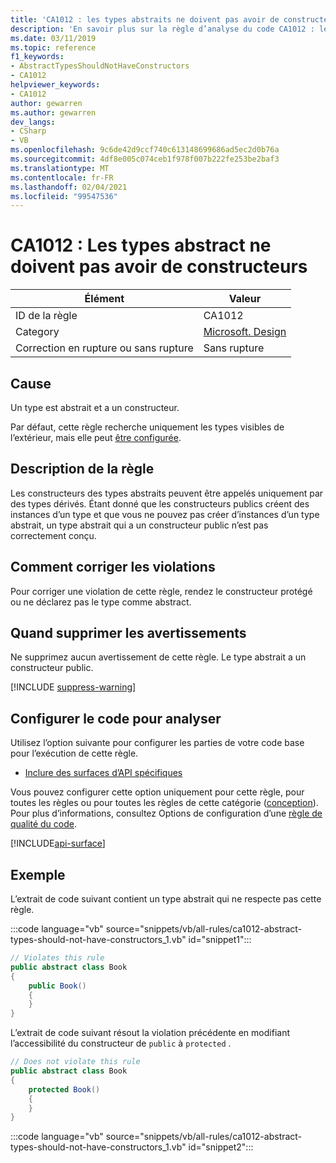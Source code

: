 ```yaml
---
title: 'CA1012 : les types abstraits ne doivent pas avoir de constructeurs (analyse du code)'
description: 'En savoir plus sur la règle d’analyse du code CA1012 : les types abstraits ne doivent pas avoir de constructeurs'
ms.date: 03/11/2019
ms.topic: reference
f1_keywords:
- AbstractTypesShouldNotHaveConstructors
- CA1012
helpviewer_keywords:
- CA1012
author: gewarren
ms.author: gewarren
dev_langs:
- CSharp
- VB
ms.openlocfilehash: 9c6de42d9ccf740c613148699686ad5ec2d0b76a
ms.sourcegitcommit: 4df8e005c074ceb1f978f007b222fe253be2baf3
ms.translationtype: MT
ms.contentlocale: fr-FR
ms.lasthandoff: 02/04/2021
ms.locfileid: "99547536"
---
```

# <a name="ca1012-abstract-types-should-not-have-constructors"></a>CA1012 : Les types abstract ne doivent pas avoir de constructeurs

| Élément                                     | Valeur            |
|------------------------------------------|------------------|
| ID de la règle                                   | CA1012           |
| Category                                 | [Microsoft. Design](design-warnings.md) |
| Correction en rupture ou sans rupture | Sans rupture     |

## <a name="cause"></a>Cause

Un type est abstrait et a un constructeur.

Par défaut, cette règle recherche uniquement les types visibles de l’extérieur, mais elle peut [être configurée](#configure-code-to-analyze).

## <a name="rule-description"></a>Description de la règle

Les constructeurs des types abstraits peuvent être appelés uniquement par des types dérivés. Étant donné que les constructeurs publics créent des instances d’un type et que vous ne pouvez pas créer d’instances d’un type abstrait, un type abstrait qui a un constructeur public n’est pas correctement conçu.

## <a name="how-to-fix-violations"></a>Comment corriger les violations

Pour corriger une violation de cette règle, rendez le constructeur protégé ou ne déclarez pas le type comme abstract.

## <a name="when-to-suppress-warnings"></a>Quand supprimer les avertissements

Ne supprimez aucun avertissement de cette règle. Le type abstrait a un constructeur public.

[!INCLUDE [suppress-warning](../../../../includes/code-analysis/suppress-warning.md)]

## <a name="configure-code-to-analyze"></a>Configurer le code pour analyser

Utilisez l’option suivante pour configurer les parties de votre code base pour l’exécution de cette règle.

- [Inclure des surfaces d’API spécifiques](#include-specific-api-surfaces)

Vous pouvez configurer cette option uniquement pour cette règle, pour toutes les règles ou pour toutes les règles de cette catégorie ([conception](design-warnings.md)). Pour plus d’informations, consultez Options de configuration d’une [règle de qualité du code](../code-quality-rule-options.md).

[!INCLUDE[api-surface](~/includes/code-analysis/api-surface.md)]

## <a name="example"></a>Exemple

L’extrait de code suivant contient un type abstrait qui ne respecte pas cette règle.

:::code language="vb" source="snippets/vb/all-rules/ca1012-abstract-types-should-not-have-constructors_1.vb" id="snippet1":::

```csharp
// Violates this rule
public abstract class Book
{
    public Book()
    {
    }
}
```

L’extrait de code suivant résout la violation précédente en modifiant l’accessibilité du constructeur de `public` à `protected` .

```csharp
// Does not violate this rule
public abstract class Book
{
    protected Book()
    {
    }
}
```

:::code language="vb" source="snippets/vb/all-rules/ca1012-abstract-types-should-not-have-constructors_1.vb" id="snippet2":::
